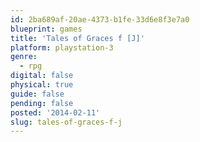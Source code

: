 ```yaml
---
id: 2ba689af-20ae-4373-b1fe-33d6e8f3e7a0
blueprint: games
title: 'Tales of Graces f [J]'
platform: playstation-3
genre:
  - rpg
digital: false
physical: true
guide: false
pending: false
posted: '2014-02-11'
slug: tales-of-graces-f-j
---
```

